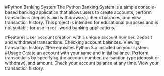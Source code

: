 #Python Banking System
The Python Banking System is a simple console-based banking application that allows users to create accounts, perform transactions (deposits and withdrawals), check balances, and view transaction history. This project is intended for educational purposes and is not suitable for use in real-world banking applications.

#Features
User account creation with a unique account number.
Deposit and withdrawal transactions.
Checking account balances.
Viewing transaction history.
#Prerequisites
Python 3.x installed on your system.
#Usage
Create an account with your name and initial balance.
Perform transactions by specifying the account number, transaction type (deposit or withdraw), and amount.
Check your account balance at any time.
View your transaction history.
